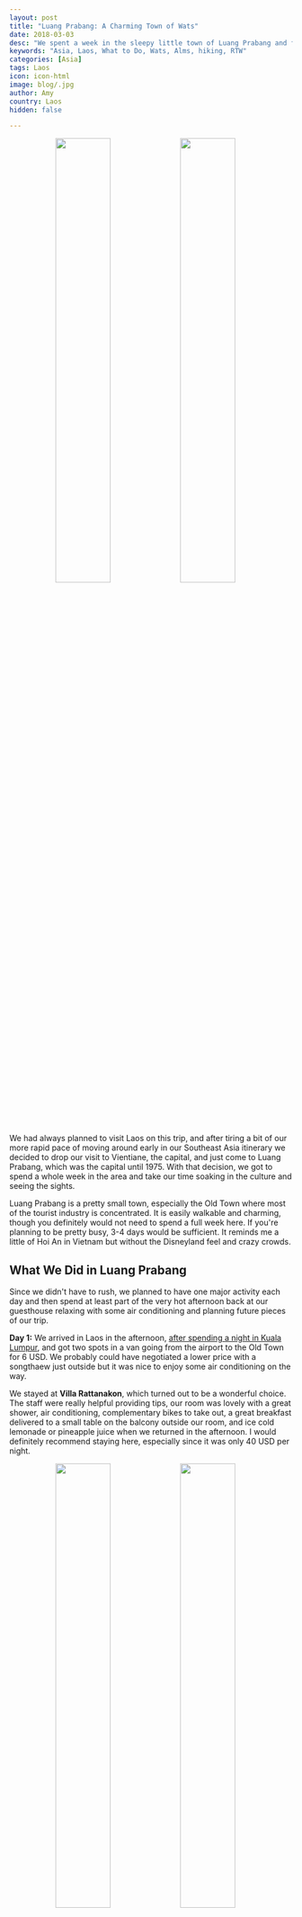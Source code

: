 ```yaml
---
layout: post
title: "Luang Prabang: A Charming Town of Wats"
date: 2018-03-03
desc: "We spent a week in the sleepy little town of Luang Prabang and found that it reminded us of Vietnam's Hoi An–just less crazy, touristy, and Disneyland-like."
keywords: "Asia, Laos, What to Do, Wats, Alms, hiking, RTW"
categories: [Asia]
tags: Laos
icon: icon-html
image: blog/.jpg
author: Amy
country: Laos
hidden: false

---
```

<div style="text-align: center; max-width: calc(100% - 20px);"><a href="/static/assets/img/blog/LaosFlower.jpg" target="_blank"><img src="/static/assets/img/blog/LaosFlower.jpg" width="45%"></a> <a href="/static/assets/img/blog/LaosPalace.jpg" target="_blank"><img src="/static/assets/img/blog/LaosPalace.jpg" width="45%"></a><p><i></i></p></div><p></p>

We had always planned to visit Laos on this trip, and after tiring a bit of our more rapid pace of moving around early in our Southeast Asia itinerary we decided to drop our visit to Vientiane, the capital, and just come to Luang Prabang, which was the capital until 1975. With that decision, we got to spend a whole week in the area and take our time soaking in the culture and seeing the sights.

Luang Prabang is a pretty small town, especially the Old Town where most of the tourist industry is concentrated. It is easily walkable and charming, though you definitely would not need to spend a full week here. If you're planning to be pretty busy, 3-4 days would be sufficient. It reminds me a little of Hoi An in Vietnam but without the Disneyland feel and crazy crowds. 

## <i class="fa fa-check-square" aria-hidden="true" style="color:#2495C4;"></i> What We Did in Luang Prabang

Since we didn't have to rush, we planned to have one major activity each day and then spend at least part of the very hot afternoon back at our guesthouse relaxing with some air conditioning and planning future pieces of our trip. 

**Day 1:** We arrived in Laos in the afternoon, [after spending a night in Kuala Lumpur](http://site.awellchartedpath.com/blog/2018/02/Langkawi/), and got two spots in a van going from the airport to the Old Town for 6 USD. We probably could have negotiated a lower price with a songthaew just outside but it was nice to enjoy some air conditioning on the way. 

We stayed at **Villa Rattanakon**, which turned out to be a wonderful choice. The staff were really helpful providing tips, our room was lovely with a great shower, air conditioning, complementary bikes to take out, a great breakfast delivered to a small table on the balcony outside our room, and ice cold lemonade or pineapple juice when we returned in the afternoon. I would definitely recommend staying here, especially since it was only 40 USD per night.

<div style="text-align: center; max-width: calc(100% - 20px);"><a href="/static/assets/img/blog/LaosFood.jpg" target="_blank"><img src="/static/assets/img/blog/LaosFood.jpg" width="45%"></a> <a href="/static/assets/img/blog/LaosNightMarket.jpg" target="_blank"><img src="/static/assets/img/blog/LaosNightMarket.jpg" width="45%"></a><p><i></i></p></div><p></p>

After settling in, we headed to the **Night Market** a few minutes away to find some dinner. Compared to some other cities, the market in Luang Prabang is pretty tame. Other than the small alley we often ate in where it's narrow and jammed with people, the street is not too crowded. You can find plenty of clothes and souvenirs for sale but the best part is the food. We skipped some of the very popular buffet style stalls in the interest of trying to not get sick before we get to India next week and headed for some Khao Soi. Khao Soi is a noodle soup with clear pork stock and topped with a bolognese of pork, tomatoes, chilli, and fermented soy bean paste and it was delicious. 

**Day 2:** Our outing for the day was making our way up the many steps of **Mount Phousi**. The "mount" is more of a large hill in the center of the Old Town and it is dotted with Buddha statues and religious buildings leading up to a temple at the peak of the hill. While walk up is enjoyable (and provides a little exercise) the views are the main attraction. From the top, you get a great view over the Old Town and across the Mekong. Entrance is 20,000 Kip/person (~2.40 USD) but is well worth it. 

<div style="text-align: center; max-width: calc(100% - 20px);"><a href="/static/assets/img/blog/LaosPhousiStairs.jpg" target="_blank"><img src="/static/assets/img/blog/LaosPhousiStairs.jpg" width="20%"></a> <a href="/static/assets/img/blog/LaosPhousiFoot.jpg" target="_blank"><img src="/static/assets/img/blog/LaosPhousiFoot.jpg" width="35.5%"></a> <a href="/static/assets/img/blog/LaosPhousiView.jpg" target="_blank"><img src="/static/assets/img/blog/LaosPhousiView.jpg" width="35.5%"></a><p><i></i></p></div><p></p>

We took the back stairs on the side near the Nam Khan river rather than the more popular (and direct) route across from the Royal Palace. It was less crowded and took us past a cave full of Buddha statues and a building that houses what is supposed to be a Buddha footprint. I say supposed to because I was very confused to find that the footprint is _huge_ and was not aware the Buddha was a giant...

We took the more popular route back down and it is definitely quicker but we wouldn't miss the back side of the hill. 

After our climb we went to **Xieng Thong Noodle**, a noodle shop near the end of Sisavangvong Road. There was one other tourist there when we visited but it seemed to be more popular with locals. They don't have a lot of variety–you can get pork noodle soup, egg noodle soup, or pork and egg noodle soup-but what they lack in variety they more than make up for in deliciousness. I'm not sure what they put in their broth is thick and the noodles are delightfully chewy (though apparently I'm in the minority in really enjoying that). At 1.5 USD per bowl, we decided quickly we'd be back before the week was over.

You can't visit Luang Prabang without visiting some of the many Wats (temples) that are scattered around the city and surrounding area. We spent some time exploring Wat Xiengthong with it's detailed and colorful mosaics and quirky decorative touches. 

<div style="text-align: center; max-width: calc(100% - 20px);"><a href="/static/assets/img/blog/LaosWatX.jpg" target="_blank"><img src="/static/assets/img/blog/LaosWatX.jpg" width="32%"></a> <a href="/static/assets/img/blog/LaosWatX2.jpg" target="_blank"><img src="/static/assets/img/blog/LaosWatX2.jpg" width="32%"></a> <a href="/static/assets/img/blog/LaosWat3.jpg" target="_blank"><img src="/static/assets/img/blog/LaosWat3.jpg" width="32%"></a><p><i></i></p></div><p></p>

To cool off from the afternoon heat (it was in the high 90s everyday) we stopped at **Saffron Cafe** for me to enjoy a coffee while we sat in the shade looking out over the Mekong. While the coffee is twice the price of a large fruit shake from a street stall; it was delicious, service was great, and having a place to sit and read by the river made it worthwhile.

**Day 3:** I had been itching to do more hiking and so I looked up options around Luang Prabang. There are lots of options for trekking with a guide but we decided to go with the much cheaper, self-guided walk/hike to Wat Chomphet and beyond on the other side of the Mekong River. I used the [Hobo Maps area map as a guide](http://hobomaps.com/LuangPrabangAreaMap.html) and almost certainly wouldn't have adventured as far without it. Some of the paths are now blocked with barbed wire fences but we enjoyed exploring even if we couldn't go everywhere we planned. The map includes what would be a much longer bike route but we stuck to walking along the path of the Mekong and ended up doing about a 6 mile loop. 

To start, we walked on to a small car ferry across the Mekong. It's a short trip that runs almost continuously and costs 5,000 Kip /person (~0.60 USD). 

From there we walked along a nicely paved path through a village until we reached **Wat Chomphet**. Entrance to the Wat is 20,000 Kip/person, just like Mount Phousi but the views are just as wonderful. 

<div style="text-align: center; max-width: calc(100% - 20px);"><a href="/static/assets/img/blog/LaosWatChomphet.jpg" target="_blank"><img src="/static/assets/img/blog/LaosWatChomphet.jpg" width="35.5%"></a> <a href="/static/assets/img/blog/LaosWatChomphet2.jpg" target="_blank"><img src="/static/assets/img/blog/LaosWatChomphet2.jpg" width="20%"></a> <a href="/static/assets/img/blog/LaosWatChomphetView.jpg" target="_blank"><img src="/static/assets/img/blog/LaosWatChomphetView.jpg" width="35.5%"></a><p><i></i></p></div><p></p>

We then continued along paths that became less and less maintained, past Wats, and a few huts/shacks, until we reached a large Wat that was actively under construction. That is the point that marks the start of a path marked by golden cones through a forest and past several art installations and sets of Buddha statues. 

<div style="text-align: center; max-width: calc(100% - 20px);"><a href="/static/assets/img/blog/LaosHike.jpg" target="_blank"><img src="/static/assets/img/blog/LaosHike.jpg" width="25.4%"></a> <a href="/static/assets/img/blog/LaosHikeMarker.jpg" target="_blank"><img src="/static/assets/img/blog/LaosHikeMarker.jpg" width="25.4%"></a> <a href="/static/assets/img/blog/LaosHikeFence.jpg" target="_blank"><img src="/static/assets/img/blog/LaosHikeFence.jpg" width="25.4%"></a><p><i>CAPTION.</i></p></div><p></p>

From there we were going to try to complete a loop up to the the 7-head Naga on the ridge shown on the map but found that no matter which path we tried it ended in a fence or just disappeared into the forest. Instead, we finally decided to backtrack a little and follow a dirt road back to the ferry rather than following the exact same path we'd taken before. 

While it did get hot by the time we were heading back, most of the path is pretty shady. We also only say a few other tourists on our walk, though many more were disembarking the ferry as we were heading back toward Old Town. 

<div style="text-align: center;"><a href="/static/assets/img/blog/LaosHikePANO.jpg" target="_blank"><img src="/static/assets/img/blog/LoasHikePANO.jpg" style="max-width: calc(95% - 20px);"></a><p><i>CAPTION.</i></p></div><p></p> 

After all our hiking, we wanted to relax and cool off. Almost every blog or must do list for Luang Prabang, as well as our guest house, recommends Utopia. It's a restaurant and bar overlooking the Nam Khan that is very popular with backpackers, especially because it stays open until 11pm, when most things have already closed. We decided to give it a try. The view was just as good as promised and the space is nice with tables as well as cushions to lounge on in the sun but the service was bad and the food was worse. We ordered a tofu dish as a snack and after some confusion where after 30 minutes they brought us two cocktails we didn't order instead of the tofu we finally got four very mediocre barely warm cubes of tofu with a little sauce and cheese on top. You're also able to smoke and _many_ people were, which really ruined my ability to enjoy. Needless to say, I was not impressed and would steer clear of this place unless all I wanted was a tower of beer. 

For dinner, we visited **Joy's Restaurant**, which is on the far edge of the tourist area and was mostly empty both times we ate there. Their Lao food was _great_, and we appreciated the chance to try some dishes that most of the tourist restaurants seem to have decided were too spicy/adventurous for most visitors.

**Day 4:** One thing we have often enjoyed while traveling is being able to get outside the area where most tourists see. The Old Town of Luang Prabang is great but is clearly not where local people spend their time, except for working in tourist related industries. So, we borrowed bikes from our guesthouse and went exploring in the nearby outskirts of the city before the day got to hot. 

We started by biking to **Wat Phon Phao**, which we'd noticed on our way into town from the airport. Unfortunately, we didn't do our research in advance so after huffing and puffing up a few hills on our single-speed bikes, the main temple was closed for the morning. We could have waited for an hour for it to open but instead we decided to continue biking. We made our way across the Nam Khan River to where it is clear more locals live, eat, and shop as well as to a large local market where you could buy most anything. We did see one food tour going on there while we were there but it was mostly locals going about their shopping. 

<div style="text-align: center; max-width: calc(100% - 20px);"><a href="/static/assets/img/blog/LaosWat1.jpg" target="_blank"><img src="/static/assets/img/blog/LaosWat1.jpg" width="45%"></a> <a href="/static/assets/img/blog/LaosWatClosed.jpg" target="_blank"><img src="/static/assets/img/blog/LaosWatClosed.jpg" width="25.4%"></a><p><i></i></p></div><p></p>

As a reward for our hard work biking around, we treated ourselves to 2-for-1 cocktails at **Dyen Sabai**. We were hoping this would be a better alternative to Utopia and while it was non-smoking and the cocktails were quite strong, the food was on the expensive side and service was very slow. Still we could relax in the shade and read with a view of the river. To get to Dyen Sabai, you have to cross a bamboo bridge over the Nam Khan river during dry season for 5,000 kip per person roundtrip–apparently during rainy season there is a free raft back and forth instead. The fee is supposed to cover the cost of rebuilding the bridge each year because it is washed away during the rainy season. 

**Day 5:** Our main adventure was to visit the **Kuang Si Waterfalls** and I can not say enough how pretty/amazing it was. After [reading about options for getting to Kuang Si](http://somanymiles.com/2013/05/how-to-get-to-kuang-si-waterfall-luang-prabang/), we decided to pass on negotiating a shared tuktuk or a shared van and rent a motorbike for ourselves instead. After using them during our [trip to Koh Lanta](http://site.awellchartedpath.com/blog/2018/02/koh-lanta/), Nate felt comfortable enough to take one the 35km to the falls. The motorbike was 120,000 Kip (~15 USD) for the full day but makes for a nice way to see the outskirts of Luang Prabang and means you don't have any time constraints leaving for or heading back from the falls. 

We parked our bike, paid a nominal fee to have someone keep an eye on it, and headed toward the falls. Entrance is 20,000 Kip (~2.50 USD) and is completely worth every penny. You start by walking through **Tat Kuang Si Bear Rescue Centre**, we decided to save the cute bears until our way back to try to take advantage of showing up on the earlier side (10:00am) to avoid crowds at the falls. 

<div style="text-align: center; max-width: calc(100% - 20px);"><a href="/static/assets/img/blog/LaosFallsHike.jpg" target="_blank"><img src="/static/assets/img/blog/LaosFallsHike.jpg" width="20%"></a> <a href="/static/assets/img/blog/LaosFallsSmile.jpg" target="_blank"><img src="/static/assets/img/blog/LaosFallsSmile.jpg" width="35.5%"></a> <a href="/static/assets/img/blog/LaosFalls1.jpg" target="_blank"><img src="/static/assets/img/blog/LaosFalls1.jpg" width="35.5%"></a><p><i>CAPTION.</i></p></div><p></p>

After getting advice from a friend not to be intimidated by the cautionary signs about the trekking path, we ventured into a hike up from the lower pools along a forrest path that was sometimes steep, sometimes slippery, but mostly free from any other people. There is also the option to take wooden walkways and stairs up and we took that route back down but the trekking route was not bad, even in my cheap flip flops, and was much quieter. 

When you get to the main portion of the falls, its beauty stops you in your tracks. The water is bright turquoise and yet you can also see the bottom in many places. There are cascades down at several different levels and the sound of the water is very peaceful. There weren't too many people there when we first arrived but as we made our way down closer to noon, many more people had showen up. 

If you don't have mobility issues, you can make your way even further up to some additional pools at the top of the falls. There is one you can swim in and others have little wooden bridges across them. 

<div style="text-align: center; max-width: calc(100% - 20px);"><a href="/static/assets/img/blog/LaosFallsTree.jpg" target="_blank"><img src="/static/assets/img/blog/LaosFallsTree.jpg" width="24.5%"></a> <a href="/static/assets/img/blog/LaosSwim.jpg" target="_blank"><img src="/static/assets/img/blog/LaosSwim.jpg" width="43.5%"></a> <a href="/static/assets/img/blog/LaosFallsDog.jpg" target="_blank"><img src="/static/assets/img/blog/LaosFallsDog.jpg" width="24.5%"></a><p><i></i></p></div><p></p>

We misread the map and thought we would easily be able to get to the water source of the falls only to later learn, after giving up on two different trails, that the source is about 2km away. Our search did take us down a path that led to a pretty pool off away from the main paths though and on our way to it we also picked up a puppy who decided she wanted to be our guide. She would bound ahead of us only to come back and make sure we were still following. She was adorable and didn't abandon us until we got all the way back to the lower pools and she found a family picnic to crash. 

Before we left, we had to go for a swim in the pools, of course. At the time I had somehow missed that there is [a "secret pool" if you're willing to ignore some signs and barbed wire](https://www.nomadicmatt.com/travel-blogs/kuang-si-waterfalls-laos/) but to be honest, I probably wouldn't have been willing to ignore the signs anyway (too much of a rule follower for my own good sometimes). Still, we went back to the lower pools to join about a dozen other swimmers of all ages. Full disclosure, when I put my feet in the water for the first time, I really didn't think I was going to get in. The water is _freezing_ and in case you haven't learned already from my dislike of cold showers ([like too many cold showers in Myanmar](http://site.awellchartedpath.com/blog/2017/12/Yangon/) or [at my silent retreat](http://site.awellchartedpath.com/blog/2018/02/meditation-retreat/). But, I knew I would regret not getting in. So, with only a little cajoling from Nate, I made the plunge. I'd like to say it wasn't so bad once I got in... but it was ice cold and there were fish nibbling at me instantly. We still swam around a little but quickly decided this wasn't going to be a great way to relax for long. So, we got out, dried off, and headed back toward motorbike. 

<div style="text-align: center; max-width: calc(100% - 20px);"><a href="/static/assets/img/blog/LaosScooter.jpg" target="_blank"><img src="/static/assets/img/blog/LaosScooter.jpg" width="45%"></a> <a href="/static/assets/img/blog/LaosHelmet.jpg" target="_blank"><img src="/static/assets/img/blog/LaosHelmet.jpg" width="25.4%"></a><p><i>Safety first with out helmets for riding around Luang Prabang on our motorbike.</i></p></div><p></p>

**Day 6:** Our final full day in Luang Prabang started with watching **Tak Bat** or the giving of alms. I originally wasn't sure I wanted to go, assuming I would be horribly frustrated by crowds of tourists being disrespectful of the ceremony and the importance it has for Buddhists. We decided in the end to gice it a try and set our alarm for 5:00am (had we really done our research in advance we would have learned that in the winter the process starts closer to 6:00am instead of 5:30am like we thought and would have stayed in bed longer...). We walked along the main street through the Old Town until we found the area where the tourist vans that are everywhere could no longer go, beyond that point one side of the street was lined with small plastic stools and the other was lined with vendors selling food that could be offered to the monks. There were definitely people not being respectful but it wasn't nearly as bad as I had expected. Maybe I've gotten too jaded?

As the sun starts to rise, monks start to make their way along the street accepting small bits of food from those offering it. Many on the monks are young novices, more than I had expected. Watching them scurry between groups collecting their food for the day was an interesting experience and one I had not yet seen, despite traveling through several countries with very large Buddhist populations. I'm glad we observed but we also made sure we were positioned to be able to easily escape down a side street and circle back to our hotel without causing any disruptions so that we could get some breakfast. 

<div style="text-align: center; max-width: calc(100% - 20px);"><a href="/static/assets/img/blog/LaosMonks1.jpg" target="_blank"><img src="/static/assets/img/blog/LaosMonks1.jpg" width="45%"></a> <a href="/static/assets/img/blog/LaosMonks2.jpg" target="_blank"><img src="/static/assets/img/blog/LaosMonks2.jpg" width="45%"></a><p><i>Tak Bat.</i></p></div><p></p>

If you are ever in Luang Prabang and planning to observe or participate in Tak Bat, I highly recommend the [Wanderlust Movement post about dos and don'ts for the alms giving ceremony](https://www.wanderlustmovement.org/blog/responsible-travellers-guide-alms-giving-luang-prabang).

-> Booked final accommodation
-> Tamarind

**Day 7:** We...

Having enjoyed a very laid back week here, we'll be switching into high gear for our whirlwind trip through India next. We have a lot of places to visit and a lot of trains to take to get there, so the days of lazing around reading with a coffee in the afternoon are probably over for awhile. 

## <i class="fa fa-check-square" aria-hidden="true" style="color:#2495C4;"></i> How We Did with Our Budget

For our time in Laos, we had budgeted as much as 45 USD a night for accommodations. We ended up spending 40 USD per night for our lovely room at **Villa Rattanakon**, which turned out to be one of the best places we've stayed on the whole trip.

We had also budgeted 8 USD per day per person for food and 8 USD per day per person for entertainment. Out of that planned 32 USD per day we ended up spending only ## USD per day on average, including our nice dinner at **Tamarind** (## USD) and our motorbike rental for visiting the waterfalls (15 USD).
